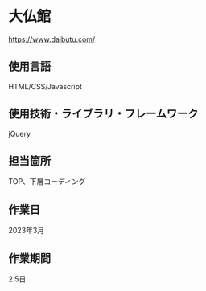 # 大仏館
https://www.daibutu.com/
## 使用言語
HTML/CSS/Javascript
## 使用技術・ライブラリ・フレームワーク
jQuery
## 担当箇所
TOP、下層コーディング
## 作業日
2023年3月
## 作業期間
2.5日
